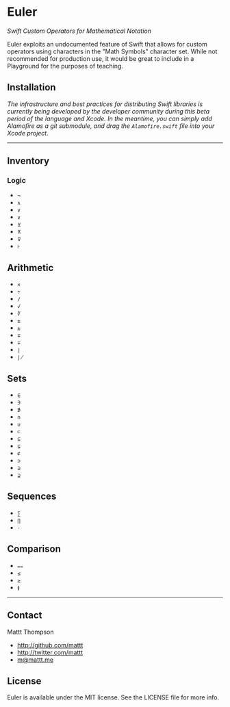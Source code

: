 # Euler
*Swift Custom Operators for Mathematical Notation*

Euler exploits an undocumented feature of Swift that allows for custom operators using characters in the "Math Symbols" character set. While not recommended for production use, it would be great to include in a Playground for the purposes of teaching.

## Installation

_The infrastructure and best practices for distributing Swift libraries is currently being developed by the developer community during this beta period of the language and Xcode. In the meantime, you can simply add Alamofire as a git submodule, and drag the `Alamofire.swift` file into your Xcode project._

---

## Inventory

### Logic

- `¬`
- `∧`
- `∨`
- `∨`
- `⊻`
- `⊼`
- `⊽`
- `⊦`

## Arithmetic

- `×`
- `÷`
- `∕`
- `√`
- `∛`
- `±`
- `±`
- `∓`
- `∓`
- `∣`
- `∤`

## Sets

- `∈`
- `∋`
- `∌`
- `∩`
- `∪`
- `⊂`
- `⊆`
- `⊊`
- `⊄`
- `⊃`
- `⊇`
- `⊋`

## Sequences

- `∑`
- `∏`
- `⋅`

## Comparison

- `⩵`
- `≤`
- `≥`
- `≬`

---

## Contact

Mattt Thompson

- http://github.com/mattt
- http://twitter.com/mattt
- m@mattt.me

## License

Euler is available under the MIT license. See the LICENSE file for more info.
